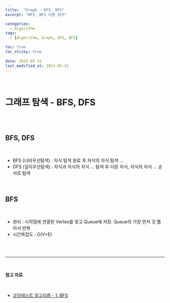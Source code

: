 ```yaml
---
title:  "Graph - DFS, BFS"
excerpt: "DFS, BFS 이론 정리"

categories:
  - Algorithm
tags:
  - [Algorithm, Graph, DFS, BFS]

toc: true
toc_sticky: true
 
date: 2023-05-31
last_modified_at: 2023-05-31
---
```


<br>

# **그래프 탐색 - BFS, DFS**

<br>
<br>

## **BFS, DFS**

<br>

-   BFS (너비우선탐색) : 자식 탐색 완료 후 자식의 자식 탐색 ...
-   DFS (깊이우선탐색) : 자식과 자식의 자식 ... 탐색 후 다른 자식, 자식의 자식 ... 순서로 탐색

<br>

## **BFS**

<br>

-   원리 : 시작점에 연결된 Vertex를 찾고 Queue에 저장. Queue의 가장 먼저 것 뽑아서 반복
-   시간복잡도 : O(V+E)

<br>
<br>

---

<br>

**참고 자료**

<br>

-   [코딩테스트 알고리즘 - 1. BFS](https://youtu.be/ansd5B27uJM)